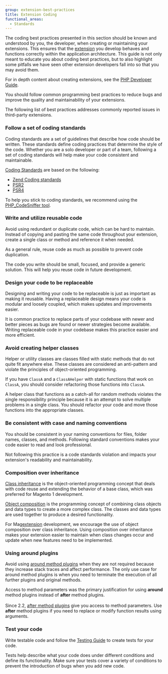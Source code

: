 ```yaml
---
group: extension-best-practices
title: Extension Coding
functional_areas:
  - Standards
---
```


The coding best practices presented in this section should be known and understood by you, the developer, when creating or maintaining your extensions. This ensures that the [extension](https://glossary.magento.com/extension) you develop behaves and functions correctly within the application architecture. This guide is not only meant to educate you about coding best practices, but to also highlight some pitfalls we have seen other extension developers fall into so that you may avoid them.

For in depth content about creating extensions, see the [PHP Developer Guide](../../development/index.md).

You should follow common programming best practices to reduce bugs and improve the quality and maintainability of your extensions.

The following list of best practices addresses commonly reported issues in third-party extensions.

### Follow a set of coding standards

Coding standards are a set of guidelines that describe how code should be written. These standards define coding practices that determine the style of the code. Whether you are a solo developer or part of a team, following a set of coding standards will help make your code consistent and maintainable.

[Coding Standards](../../coding-standards/index.md) are based on the following:

*  [Zend Coding standards](http://framework.zend.com/manual/1.12/en/coding-standard.html)
*  [PSR2](http://www.php-fig.org/psr/psr-2/)
*  [PSR4](http://www.php-fig.org/psr/psr-4/)

To help you stick to coding standards, we recommend using the [PHP_CodeSniffer tool](https://github.com/squizlabs/PHP_CodeSniffer).

### Write and utilize reusable code

Avoid using redundant or duplicate code, which can be hard to maintain. Instead of copying and pasting the same code throughout your extension, create a single class or method and reference it when needed.

As a general rule, reuse code as much as possible to prevent code duplication.

The code you write should be small, focused, and provide a generic solution. This will help you reuse code in future development.

### Design your code to be replaceable

Designing and writing your code to be replaceable is just as important as making it reusable. Having a replaceable design means your code is modular and loosely coupled, which makes updates and improvements easier.

It is common practice to replace parts of your codebase with newer and better pieces as bugs are found or newer strategies become available. Writing replaceable code in your codebase makes this practice easier and more efficient.

### Avoid creating helper classes

Helper or utility classes are classes filled with static methods that do not quite fit anywhere else. These classes are considered an anti-pattern and violate the principles of object-oriented programming.

If you have `ClassA` and a `ClassAHelper` with static functions that work on `ClassA`, you should consider refactoring those functions into `ClassA`.

A helper class that functions as a catch-all for random methods violates the single responsibility principle because it is an attempt to solve multiple problems in a single class. You should refactor your code and move those functions into the appropriate classes.

### Be consistent with case and naming conventions

You should be consistent in your naming conventions for files, folder names, classes, and methods. Following standard conventions makes your code easier to read and look professional.

Not following this practice is a code standards violation and impacts your extension's readability and  maintainability.

### Composition over inheritance

[Class inheritance](https://en.wikipedia.org/wiki/Inheritance_(object-oriented_programming)) is the object-oriented programming concept that deals with code reuse and extending the behavior of a base class, which was preferred for Magento 1 development.

[Object composition](https://en.wikipedia.org/wiki/Object_composition) is the programming concept of combining class objects and data types to create a more complex class. The classes and data types are used together to produce a desired functionality.

For Mag[extension](https://glossary.magento.com/extension) development, we encourage the use of object composition over class inheritance. Using composition over inheritance makes your extension easier to maintain when class changes occur and update when new features need to be implemented.

### Using around plugins

Avoid using [around method plugins](../../development/components/plugins.md) when they are not required because they increase stack traces and affect performance. The only use case for around method plugins is when you need to terminate the execution of all further plugins and original methods.

<InlineAlert variant="info" slots="text"/>

Access to method parameters was the primary justification for using **around** method plugins instead of **after** method plugins.
<br/><br/>
Since 2.2, [after method plugins](../../development/components/plugins.md#after-methods) give you access to method parameters. Use **after** method plugins if you need to replace or modify function results using arguments.

### Test your code

Write testable code and follow the [Testing Guide](https://devdocs.magento.com/guides/v2.4/test/testing.html) to create tests for your code.

Tests help describe what your code does under different conditions and define its functionality. Make sure your tests cover a variety of conditions to prevent the introduction of bugs when you add new code.
